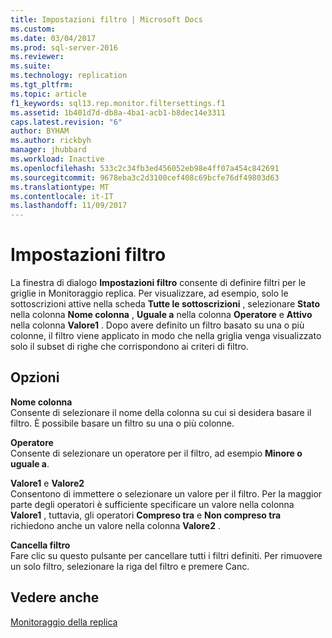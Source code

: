 ```yaml
---
title: Impostazioni filtro | Microsoft Docs
ms.custom: 
ms.date: 03/04/2017
ms.prod: sql-server-2016
ms.reviewer: 
ms.suite: 
ms.technology: replication
ms.tgt_pltfrm: 
ms.topic: article
f1_keywords: sql13.rep.monitor.filtersettings.f1
ms.assetid: 1b401d7d-db8a-4ba1-acb1-b8dec14e3311
caps.latest.revision: "6"
author: BYHAM
ms.author: rickbyh
manager: jhubbard
ms.workload: Inactive
ms.openlocfilehash: 533c2c34fb3ed456052eb98e4ff07a454c842691
ms.sourcegitcommit: 9678eba3c2d3100cef408c69bcfe76df49803d63
ms.translationtype: MT
ms.contentlocale: it-IT
ms.lasthandoff: 11/09/2017
---
```

# <a name="filter-settings"></a>Impostazioni filtro
  La finestra di dialogo **Impostazioni filtro** consente di definire filtri per le griglie in Monitoraggio replica. Per visualizzare, ad esempio, solo le sottoscrizioni attive nella scheda **Tutte le sottoscrizioni** , selezionare **Stato** nella colonna **Nome colonna** , **Uguale a** nella colonna **Operatore** e **Attivo** nella colonna **Valore1** . Dopo avere definito un filtro basato su una o più colonne, il filtro viene applicato in modo che nella griglia venga visualizzato solo il subset di righe che corrispondono ai criteri di filtro.  
  
## <a name="options"></a>Opzioni  
 **Nome colonna**  
 Consente di selezionare il nome della colonna su cui si desidera basare il filtro. È possibile basare un filtro su una o più colonne.  
  
 **Operatore**  
 Consente di selezionare un operatore per il filtro, ad esempio **Minore o uguale a**.  
  
 **Valore1** e **Valore2**  
 Consentono di immettere o selezionare un valore per il filtro. Per la maggior parte degli operatori è sufficiente specificare un valore nella colonna **Valore1** , tuttavia, gli operatori **Compreso tra** e **Non compreso tra** richiedono anche un valore nella colonna **Valore2** .  
  
 **Cancella filtro**  
 Fare clic su questo pulsante per cancellare tutti i filtri definiti. Per rimuovere un solo filtro, selezionare la riga del filtro e premere Canc.  
  
## <a name="see-also"></a>Vedere anche  
 [Monitoraggio della replica](../../relational-databases/replication/monitor/monitoring-replication-overview.md)  
  
  

